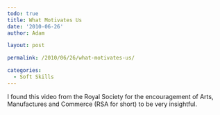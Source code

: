 ```yaml
---
todo: true
title: What Motivates Us
date: '2010-06-26'
author: Adam

layout: post

permalink: /2010/06/26/what-motivates-us/

categories:
  - Soft Skills
---
```

I found this video from the Royal Society for the encouragement of Arts,
Manufactures and Commerce (RSA for short) to be very insightful.

<!-- TODO: Where is the video? -->

